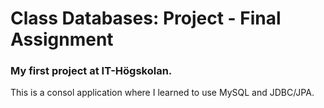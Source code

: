 # Class Databases: Project - Final Assignment
### My first project at IT-Högskolan.

This is a consol application where I learned to use MySQL and JDBC/JPA.
